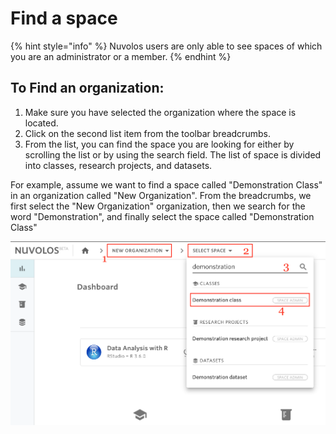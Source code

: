 # Find a space

{% hint style="info" %}
Nuvolos users are only able to see spaces of which you are an administrator or a member.
{% endhint %}

## To Find an organization:

1. Make sure you have selected the organization where the space is located.
2. Click on the second list item from the toolbar breadcrumbs.
3. From the list, you can find the space you are looking for either by scrolling the list or by using the search field. The list of space is divided into classes, research projects, and datasets.

For example, assume we want to find a space called "Demonstration Class" in an organization called "New Organization". From the breadcrumbs, we first select the "New Organization" organization, then we search for the word "Demonstration", and finally select the space called "Demonstration Class"

![](../../.gitbook/assets/screen-shot-2020-03-23-at-9.39.45-am.png)

